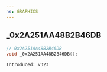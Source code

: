 ```yaml
---
ns: GRAPHICS
---
```

## _0x2A251AA48B2B46DB

```c
// 0x2A251AA48B2B46DB
void _0x2A251AA48B2B46DB();
```

```
Introduced: v323
```

